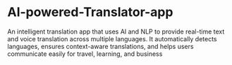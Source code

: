 # AI-powered-Translator-app
An intelligent translation app that uses AI and NLP to provide real-time text and voice translation across multiple languages. It automatically detects languages, ensures context-aware translations, and helps users communicate easily for travel, learning, and business
